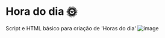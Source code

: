 # Hora do dia 🌞
Script e HTML básico para criação de 'Horas do dia'
![image](https://github.com/user-attachments/assets/78683f66-736d-47b8-8e15-963dab020dd6)

